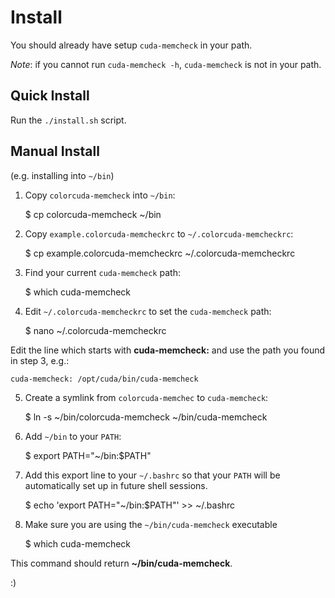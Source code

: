 Install
=======

You should already have setup `cuda-memcheck` in your path.

*Note*: if you cannot run `cuda-memcheck -h`, `cuda-memcheck` is not in your path.


Quick Install
-------------

Run the `./install.sh` script.

Manual Install
--------------

(e.g. installing into `~/bin`)

1. Copy `colorcuda-memcheck` into `~/bin`:

    $ cp colorcuda-memcheck ~/bin

2. Copy `example.colorcuda-memcheckrc` to `~/.colorcuda-memcheckrc`:

    $ cp example.colorcuda-memcheckrc ~/.colorcuda-memcheckrc

3. Find your current `cuda-memcheck` path:

    $ which cuda-memcheck

4. Edit `~/.colorcuda-memcheckrc` to set the `cuda-memcheck` path:

    $ nano ~/.colorcuda-memcheckrc

Edit the line which starts with **cuda-memcheck:** and use the
path you found in step 3, e.g.:

    cuda-memcheck: /opt/cuda/bin/cuda-memcheck

5. Create a symlink from `colorcuda-memchec` to `cuda-memcheck`:

    $ ln -s ~/bin/colorcuda-memcheck ~/bin/cuda-memcheck

6. Add `~/bin` to your `PATH`:

    $ export PATH="~/bin:$PATH"

7. Add this export line to your `~/.bashrc` so that your `PATH`
will be automatically set up in future shell sessions.

    $ echo 'export PATH="~/bin:$PATH"' >> ~/.bashrc

8. Make sure you are using the `~/bin/cuda-memcheck` executable

    $ which cuda-memcheck

This command should return **~/bin/cuda-memcheck**.

:)

